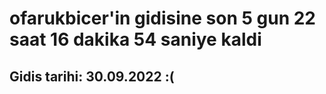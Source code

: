 # ofarukbicer'in gidisine son 5 gun 22 saat 16 dakika 54 saniye kaldi

## Gidis tarihi: 30.09.2022 :(